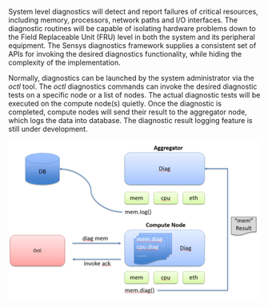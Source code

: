 System level diagnostics will detect and report failures of critical resources, including memory, processors, network paths and I/O interfaces. The diagnostic routines will be capable of isolating hardware problems down to the Field Replaceable Unit (FRU) level in both the system and its peripheral equipment. The Sensys diagnostics framework supplies a consistent set of APIs for invoking the desired diagnostics functionality, while hiding the complexity of the implementation.

Normally, diagnostics can be launched by the system administrator via the _octl_ tool. The _octl_ diagnostics commands can invoke the desired diagnostic tests on a specific node or a list of nodes. The actual diagnostic tests will be executed on the compute node(s) quietly. Once the diagnostic is completed, compute nodes will send their result to the aggregator node, which logs the data into database. The diagnostic result logging feature is still under development.

![Diagnostics Launch](3-Sensys-User-Guide/Diag-Launch.png)
